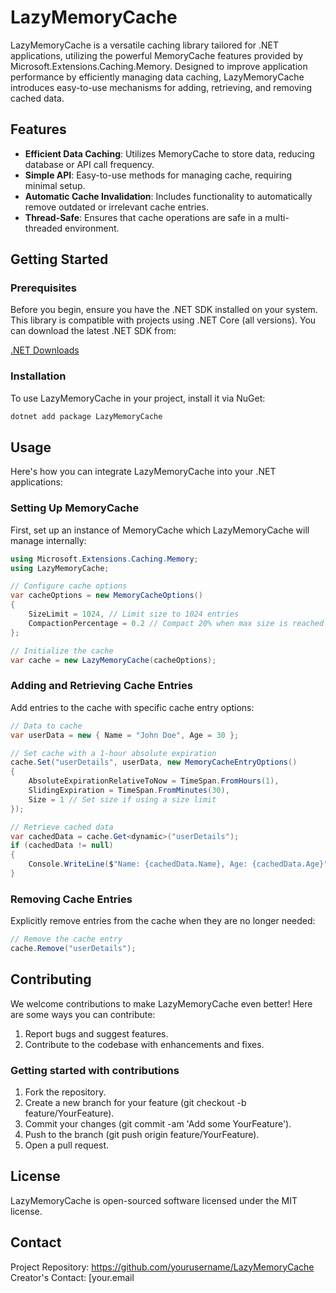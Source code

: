 # LazyMemoryCache

LazyMemoryCache is a versatile caching library tailored for .NET applications, utilizing the powerful MemoryCache features provided by Microsoft.Extensions.Caching.Memory. Designed to improve application performance by efficiently managing data caching, LazyMemoryCache introduces easy-to-use mechanisms for adding, retrieving, and removing cached data.

## Features

- **Efficient Data Caching**: Utilizes MemoryCache to store data, reducing database or API call frequency.
- **Simple API**: Easy-to-use methods for managing cache, requiring minimal setup.
- **Automatic Cache Invalidation**: Includes functionality to automatically remove outdated or irrelevant cache entries.
- **Thread-Safe**: Ensures that cache operations are safe in a multi-threaded environment.

## Getting Started

### Prerequisites

Before you begin, ensure you have the .NET SDK installed on your system. This library is compatible with projects using .NET Core (all versions). You can download the latest .NET SDK from:

[.NET Downloads](https://dotnet.microsoft.com/download)

### Installation

To use LazyMemoryCache in your project, install it via NuGet:

```bash
dotnet add package LazyMemoryCache
```

## Usage
Here's how you can integrate LazyMemoryCache into your .NET applications:

### Setting Up MemoryCache
First, set up an instance of MemoryCache which LazyMemoryCache will manage internally:

``` csharp
using Microsoft.Extensions.Caching.Memory;
using LazyMemoryCache;

// Configure cache options
var cacheOptions = new MemoryCacheOptions()
{
    SizeLimit = 1024, // Limit size to 1024 entries
    CompactionPercentage = 0.2 // Compact 20% when max size is reached
};

// Initialize the cache
var cache = new LazyMemoryCache(cacheOptions);
``` 
### Adding and Retrieving Cache Entries
Add entries to the cache with specific cache entry options:

``` csharp
// Data to cache
var userData = new { Name = "John Doe", Age = 30 };

// Set cache with a 1-hour absolute expiration
cache.Set("userDetails", userData, new MemoryCacheEntryOptions()
{
    AbsoluteExpirationRelativeToNow = TimeSpan.FromHours(1),
    SlidingExpiration = TimeSpan.FromMinutes(30),
    Size = 1 // Set size if using a size limit
});

// Retrieve cached data
var cachedData = cache.Get<dynamic>("userDetails");
if (cachedData != null)
{
    Console.WriteLine($"Name: {cachedData.Name}, Age: {cachedData.Age}");
}
```

### Removing Cache Entries
Explicitly remove entries from the cache when they are no longer needed:

```  csharp
// Remove the cache entry
cache.Remove("userDetails");
``` 
## Contributing
We welcome contributions to make LazyMemoryCache even better! Here are some ways you can contribute:

1. Report bugs and suggest features.
2. Contribute to the codebase with enhancements and fixes.

### Getting started with contributions
1. Fork the repository.
2. Create a new branch for your feature (git checkout -b feature/YourFeature).
3. Commit your changes (git commit -am 'Add some YourFeature').
4. Push to the branch (git push origin feature/YourFeature).
5. Open a pull request.

## License
LazyMemoryCache is open-sourced software licensed under the MIT license.

## Contact
Project Repository: https://github.com/yourusername/LazyMemoryCache
Creator's Contact: [your.email
